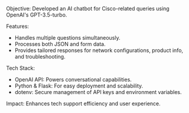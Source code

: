 Objective: Developed an AI chatbot for Cisco-related queries using OpenAI's GPT-3.5-turbo.

Features:
- Handles multiple questions simultaneously.
- Processes both JSON and form data.
- Provides tailored responses for network configurations, product info, and troubleshooting.

Tech Stack:
- OpenAI API: Powers conversational capabilities.
- Python & Flask: For easy deployment and scalability.
- dotenv: Secure management of API keys and environment variables.

Impact: Enhances tech support efficiency and user experience.
